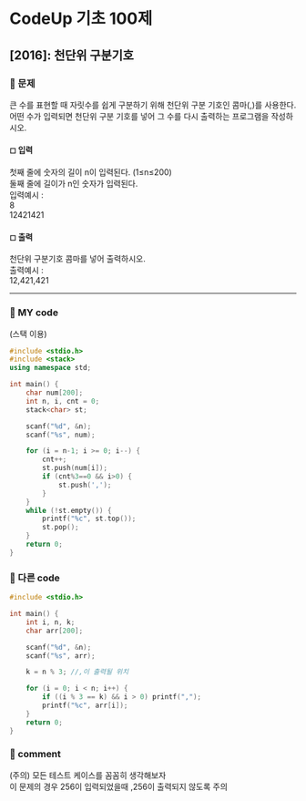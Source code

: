 # CodeUp 기초 100제

## [2016]: 천단위 구분기호

### 🌴 문제

큰 수를 표현할 때 자릿수를 쉽게 구분하기 위해 천단위 구분 기호인 콤마(,)를 사용한다.<br>
어떤 수가 입력되면 천단위 구분 기호를 넣어 그 수를 다시 출력하는 프로그램을 작성하시오.

#### ◻ 입력

첫째 줄에 숫자의 길이 n이 입력된다. (1≤n≤200) <br>
둘째 줄에 길이가 n인 숫자가 입력된다.<br>
입력예시 :<br>
8<br>
12421421

#### ◻ 출력

천단위 구분기호 콤마를 넣어 출력하시오.<br>
출력예시 : <br>
12,421,421

---

### 🤠 MY code

(스택 이용)
```c++
#include <stdio.h>
#include <stack>
using namespace std;

int main() {
	char num[200];
	int n, i, cnt = 0;
	stack<char> st;

	scanf("%d", &n);
	scanf("%s", num);

	for (i = n-1; i >= 0; i--) {
		cnt++;
		st.push(num[i]);
		if (cnt%3==0 && i>0) {
			st.push(',');
		}
	}
	while (!st.empty()) {
		printf("%c", st.top());
		st.pop();
	}
    return 0;
}
```

### 💬 다른 code
```c++
#include <stdio.h>

int main() {
	int i, n, k;
	char arr[200];

	scanf("%d", &n);
	scanf("%s", arr);

	k = n % 3; //,이 출력될 위치

	for (i = 0; i < n; i++) {
		if ((i % 3 == k) && i > 0) printf(",");
		printf("%c", arr[i]);
	}
	return 0;
}
```

### 📙 comment
(주의) 모든 테스트 케이스를 꼼꼼히 생각해보자<br>
이 문제의 경우 256이 입력되었을때 ,256이 출력되지 않도록 주의